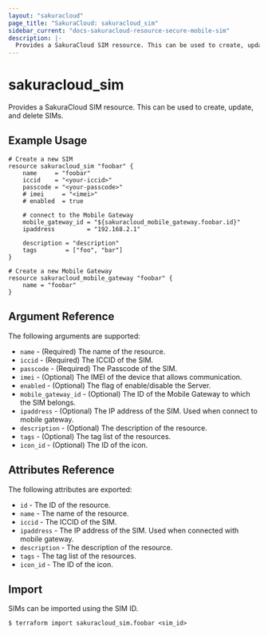 ```yaml
---
layout: "sakuracloud"
page_title: "SakuraCloud: sakuracloud_sim"
sidebar_current: "docs-sakuracloud-resource-secure-mobile-sim"
description: |-
  Provides a SakuraCloud SIM resource. This can be used to create, update, and delete SIMs.
---
```


# sakuracloud\_sim

Provides a SakuraCloud SIM resource. This can be used to create, update, and delete SIMs.

## Example Usage

```hcl
# Create a new SIM
resource sakuracloud_sim "foobar" {
    name     = "foobar"
    iccid    = "<your-iccid>"
    passcode = "<your-passcode>"
    # imei     = "<imei>"
    # enabled  = true

    # connect to the Mobile Gateway 
    mobile_gateway_id = "${sakuracloud_mobile_gateway.foobar.id}"
    ipaddress         = "192.168.2.1"
    
    description = "description"
    tags        = ["foo", "bar"]
}

# Create a new Mobile Gateway
resource sakuracloud_mobile_gateway "foobar" {
    name = "foobar"
}
```

## Argument Reference

The following arguments are supported:

* `name` - (Required) The name of the resource.
* `iccid` - (Required) The ICCID of the SIM.  
* `passcode` - (Required) The Passcode of the SIM.  
* `imei` - (Optional) The IMEI of the device that allows communication.
* `enabled` - (Optional) The flag of enable/disable the Server.
* `mobile_gateway_id` - (Optional) The ID of the Mobile Gateway to which the SIM belongs.
* `ipaddress` - (Optional) The IP address of the SIM. Used when connect to mobile gateway.
* `description` - (Optional) The description of the resource.
* `tags` - (Optional) The tag list of the resources.
* `icon_id` - (Optional) The ID of the icon.

## Attributes Reference

The following attributes are exported:

* `id` - The ID of the resource.
* `name` - The name of the resource.
* `iccid` - The ICCID of the SIM. 
* `ipaddress` - The IP address of the SIM. Used when connected with mobile gateway.
* `description` - The description of the resource.
* `tags` - The tag list of the resources.
* `icon_id` - The ID of the icon.

## Import

SIMs can be imported using the SIM ID.

```
$ terraform import sakuracloud_sim.foobar <sim_id>
```

